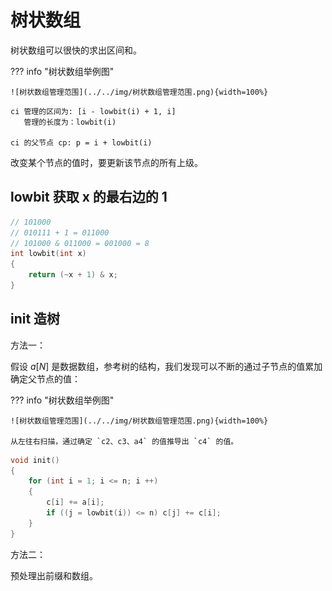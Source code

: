 # 树状数组

树状数组可以很快的求出区间和。

??? info "树状数组举例图"

    ![树状数组管理范围](../../img/树状数组管理范围.png){width=100%}

```text
ci 管理的区间为: [i - lowbit(i) + 1, i]
   管理的长度为：lowbit(i)

ci 的父节点 cp: p = i + lowbit(i)
```

改变某个节点的值时，要更新该节点的所有上级。

## lowbit 获取 x 的最右边的 1

```c++
// 101000
// 010111 + 1 = 011000
// 101000 & 011000 = 001000 = 8
int lowbit(int x)
{
    return (~x + 1) & x;
}
```

## init 造树

方法一：

假设 $a[N]$ 是数据数组，参考树的结构，我们发现可以不断的通过子节点的值累加确定父节点的值：

??? info "树状数组举例图"

    ![树状数组管理范围](../../img/树状数组管理范围.png){width=100%}

    从左往右扫描，通过确定 `c2、c3、a4` 的值推导出 `c4` 的值。

```c++
void init()
{
    for (int i = 1; i <= n; i ++)
    {
        c[i] += a[i];
        if ((j = lowbit(i)) <= n) c[j] += c[i];
    }
}
```

方法二：

预处理出前缀和数组。